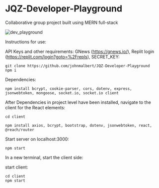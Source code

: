 # JQZ-Developer-Playground
Collaborative group project built using MERN full-stack

![dev_playground](https://user-images.githubusercontent.com/24249474/114427684-30a9aa00-9b70-11eb-8daa-663d2e6a6a55.gif)

Instructions for use:

API Keys and other requirements: GNews (https://gnews.io/), Replit login (https://replit.com/login?goto=%2Frepls), SECRET_KEY: 


```
git clone https://github.com/johnmalbert/JQZ-Developer-Playground
npm i
```
Dependencies: 
``` 
npm install bcrypt, cookie-parser, cors, dotenv, express, jsonwebtoken, mongoose, socket.io, socket.io client
```

After Dependencies in project level have been installed, navigate to the client for the React elements: 
``` 
cd client
```
``` 
npm install axios, bcrypt, bootstrap, dotenv, jsonwebtoken, react, @reach/router 
```

Start server on localhost:3000: 
```
npm start
```
In a new terminal, start the client side: 

start client: 
```
cd client 
npm start
```

